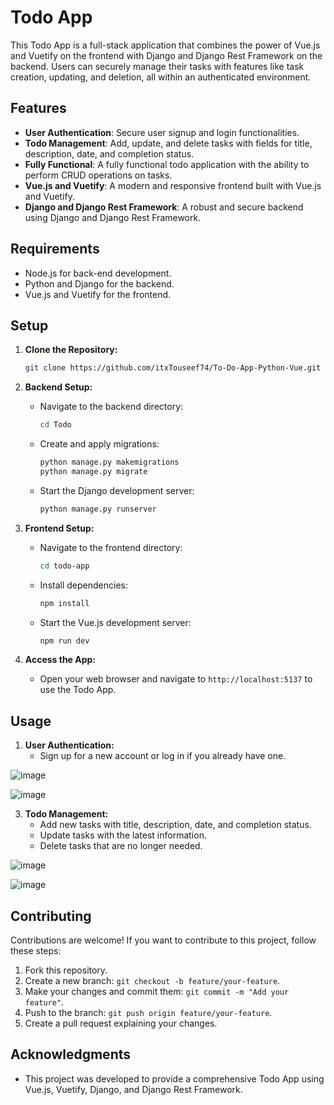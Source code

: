 # Todo App

This Todo App is a full-stack application that combines the power of Vue.js and Vuetify on the frontend with Django and Django Rest Framework on the backend. Users can securely manage their tasks with features like task creation, updating, and deletion, all within an authenticated environment.

## Features

- **User Authentication**: Secure user signup and login functionalities.
- **Todo Management**: Add, update, and delete tasks with fields for title, description, date, and completion status.
- **Fully Functional**: A fully functional todo application with the ability to perform CRUD operations on tasks.
- **Vue.js and Vuetify**: A modern and responsive frontend built with Vue.js and Vuetify.
- **Django and Django Rest Framework**: A robust and secure backend using Django and Django Rest Framework.

## Requirements

- Node.js for back-end development.
- Python and Django for the backend.
- Vue.js and Vuetify for the frontend.

## Setup

1. **Clone the Repository:**

   ```bash
   git clone https://github.com/itxTouseef74/To-Do-App-Python-Vue.git
   ```

2. **Backend Setup:**

   - Navigate to the backend directory:

     ```bash
     cd Todo
     ```

   - Create and apply migrations:

     ```bash
     python manage.py makemigrations
     python manage.py migrate
     ```

   - Start the Django development server:

     ```bash
     python manage.py runserver
     ```

3. **Frontend Setup:**

   - Navigate to the frontend directory:

     ```bash
     cd todo-app
     ```

   - Install dependencies:

     ```bash
     npm install
     ```

   - Start the Vue.js development server:

     ```bash
     npm run dev
     ```

4. **Access the App:**

   - Open your web browser and navigate to `http://localhost:5137` to use the Todo App.

## Usage

1. **User Authentication:**
   - Sign up for a new account or log in if you already have one.

![image](https://github.com/itxTouseef74/To-Do-App-Python-Vue/assets/116633040/74d0a695-bcb1-4187-befb-2775b4678257)

![image](https://github.com/itxTouseef74/To-Do-App-Python-Vue/assets/116633040/dde3bf09-e3bf-4085-a55d-d178dadf536a)



3. **Todo Management:**
   - Add new tasks with title, description, date, and completion status.
   - Update tasks with the latest information.
   - Delete tasks that are no longer needed.


![image](https://github.com/itxTouseef74/To-Do-App-Python-Vue/assets/116633040/16cdf11e-abf7-4ff0-bd60-0f8f8acaa80a)

![image](https://github.com/itxTouseef74/To-Do-App-Python-Vue/assets/116633040/dea17505-f80c-4a2c-9b21-66dd5e792205)


## Contributing

Contributions are welcome! If you want to contribute to this project, follow these steps:

1. Fork this repository.
2. Create a new branch: `git checkout -b feature/your-feature`.
3. Make your changes and commit them: `git commit -m "Add your feature"`.
4. Push to the branch: `git push origin feature/your-feature`.
5. Create a pull request explaining your changes.


## Acknowledgments

- This project was developed to provide a comprehensive Todo App using Vue.js, Vuetify, Django, and Django Rest Framework.
